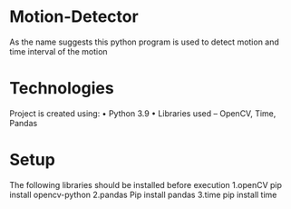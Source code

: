 # Motion-Detector
As the name suggests this python program is used to detect motion and time interval of the motion

  # Technologies
  Project is created using:
      •	Python 3.9
      •	Libraries used – OpenCV, Time, Pandas

  # Setup
  The following libraries should be installed before execution
      1.openCV
        pip install opencv-python
      2.pandas
        Pip install pandas
      3.time
        pip install time

